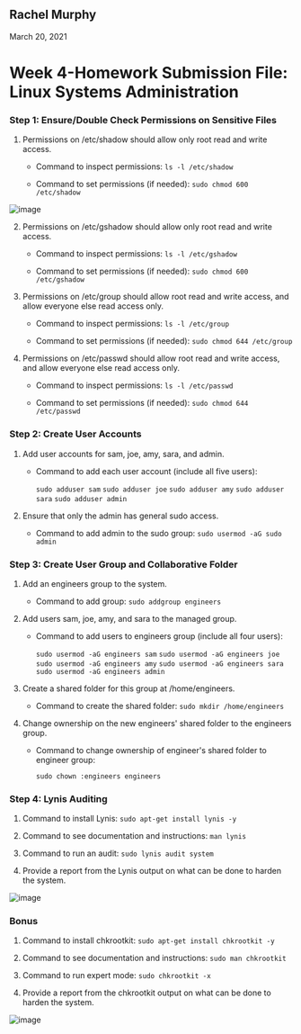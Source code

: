 ## Rachel Murphy

March 20, 2021


# Week 4-Homework Submission File: Linux Systems Administration


### **Step 1: Ensure/Double Check Permissions on Sensitive Files**



1. Permissions on /etc/shadow should allow only root read and write access. 

    *   Command to inspect permissions: `ls -l /etc/shadow` 

    *   Command to set permissions (if needed): `sudo chmod 600 /etc/shadow`

![image](https://user-images.githubusercontent.com/76081641/119250119-8310ba00-bb63-11eb-8e64-ad8ecda58e0a.png)

 
2. Permissions on /etc/gshadow should allow only root read and write access. 

    *   Command to inspect permissions: `ls -l /etc/gshadow` 

    *   Command to set permissions (if needed): `sudo chmod 600 /etc/gshadow`


3. Permissions on /etc/group should allow root read and write access, and allow everyone else read access only. 

    *   Command to inspect permissions: `ls -l /etc/group` 

    *   Command to set permissions (if needed): `sudo chmod 644 /etc/group` 


4. Permissions on /etc/passwd should allow root read and write access, and allow everyone else read access only. 

    *   Command to inspect permissions: `ls -l /etc/passwd` 

    *   Command to set permissions (if needed): `sudo chmod 644 /etc/passwd`


### **Step 2: Create User Accounts**



1. Add user accounts for sam, joe, amy, sara, and admin. 

    *   Command to add each user account (include all five users): 

         `sudo adduser sam`
         `sudo adduser joe`
         `sudo adduser amy`
         `sudo adduser sara`
         `sudo adduser admin`

2. Ensure that only the admin has general sudo access. 

    *   Command to add admin to the sudo group: `sudo usermod -aG sudo admin`


### **Step 3: Create User Group and Collaborative Folder**



1. Add an engineers group to the system. 

    *   Command to add group: `sudo addgroup engineers`
2. Add users sam, joe, amy, and sara to the managed group. 

    *   Command to add users to engineers group (include all four users):

		`sudo usermod -aG engineers sam`
    		`sudo usermod -aG engineers joe`
    		`sudo usermod -aG engineers amy`
                `sudo usermod -aG engineers sara`
                `sudo usermod -aG engineers admin`

3. Create a shared folder for this group at /home/engineers. 

    *   Command to create the shared folder: `sudo mkdir /home/engineers`
4. Change ownership on the new engineers' shared folder to the engineers group. 

    *   Command to change ownership of engineer's shared folder to engineer group: 

        ```sudo chown :engineers engineers```

### **Step 4: Lynis Auditing**

1. Command to install Lynis: `sudo apt-get install lynis -y` 

2. Command to see documentation and instructions: `man lynis` 

3. Command to run an audit: `sudo lynis audit system ` 

4. Provide a report from the Lynis output on what can be done to harden the system.

![image](https://user-images.githubusercontent.com/76081641/119250230-3da0bc80-bb64-11eb-8180-f2defaff3aec.png)


### **Bonus**


1. Command to install chkrootkit: `sudo apt-get install chkrootkit -y` 

2. Command to see documentation and instructions:  `sudo man chkrootkit` 

3. Command to run expert mode: `sudo chkrootkit -x` 

4. Provide a report from the chkrootkit output on what can be done to harden the system. 

![image](https://user-images.githubusercontent.com/76081641/119250273-8bb5c000-bb64-11eb-8492-ae501335fd8c.png)


